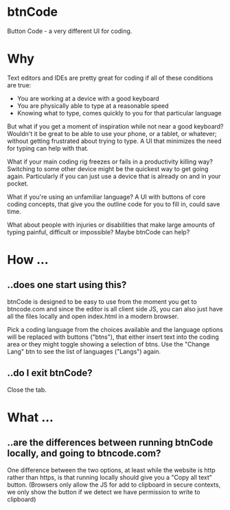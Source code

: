 # btnCode

 Button Code - a very different UI for coding.

# Why

Text editors and IDEs are pretty great for coding if all of these conditions are true:
 - You are working at a device with a good keyboard
 - You are physically able to type at a reasonable speed
 - Knowing what to type, comes quickly to you for that particular language
 
But what if you get a moment of inspiration while not near a good keyboard? Wouldn't it be great to be able to use your phone, or a tablet, or whatever; without getting frustrated about trying to type. A UI that minimizes the need for typing can help with that. 

What if your main coding rig freezes or fails in a productivity killing way? Switching to some other device might be the quickest way to get going again. Particularly if you can just use a device that is already on and in your pocket.

What if you're using an unfamiliar language? A UI with buttons of core coding concepts, that give you the outline code for you to fill in, could save time.

What about people with injuries or disabilities that make large amounts of typing painful, difficult or impossible? Maybe btnCode can help?

# How ...
## ..does one start using this?
btnCode is designed to be easy to use from the moment you get to btncode.com and since the editor is all client side JS, you can also just have all the files locally and open index.html in a modern browser. 

Pick a coding language from the choices available and the language options will be replaced with buttons ("btns"), that either insert text into the coding area or they might toggle showing a selection of btns. Use the "Change Lang" btn to see the list of languages ("Langs") again.

## ..do I exit btnCode?
Close the tab.

# What ...
## ..are the differences between running btnCode locally, and going to btncode.com?
One difference between the two options, at least while the website is http rather than https, is that running locally should give you a "Copy all text" button. (Browsers only allow the JS for add to clipboard in secure contexts, we only show the button if we detect we have permission to write to clipboard)
